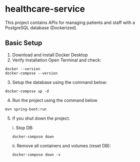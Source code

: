 # healthcare-service
This project contains APIs for managing patients and staff with a PostgreSQL database (Dockerized).
## Basic Setup
1. Download and install Docker Desktop
2. Verify Installation 
Open Terminal and check:
```
docker --version
docker-compose --version
```
3. Setup the database using the command below:
```
docker-compose up -d
```
4. Run the project using the command below
```
mvn spring-boot:run
```
5. If you shut down the project.

   i. Stop DB:
      ```
      docker-compose down
      ```
   ii. Remove all containers and volumes (reset DB):

       docker-compose down -v
       

